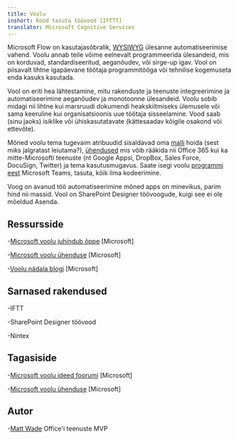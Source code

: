 ```yaml
---
title: Voolu
inshort: Kood tasuta töövood [IFTTT]
translator: Microsoft Cognitive Services
---
```



Microsoft Flow on kasutajasõbralik, [WYSIWYG](https://en.wikipedia.org/wiki/WYSIWYG) ülesanne automatiseerimise vahend. Voolu annab teile võime eelnevalt programmeerida ülesandeid, mis on korduvad, standardiseeritud, aeganõudev, või sirge-up igav. Vool on piisavalt lihtne igapäevane töötaja programmitööga või tehnilise kogemuseta enda kasuks kasutada.

Vool on eriti hea lähtestamine, mitu rakenduste ja teenuste integreerimine ja automatiseerimine aeganõudev ja monotoonne ülesandeid. Voolu sobib midagi nii lihtne kui marsruudi dokumendi heakskiitmiseks ülemusele või sama keeruline kui organisatsioonis uue töötaja sisseelamine. Vood saab (sinu jaoks) isiklike või ühiskasutatavate (kättesaadav kõigile osakond või ettevõte).

Mõned voolu tema tugevaim atribuudid sisaldavad oma [malli](https://flow.microsoft.com/en-us/templates/) hoida (sest miks jalgratast leiutama?), [ühendused](https://flow.microsoft.com/en-us/connectors/) mis võib rääkida nii Office 365 kui ka mitte-Microsofti teenuste (nt Google Appsi, DropBox, Sales Force, DocuSign, Twitter) ja tema kasutusmugavus. Saate isegi voolu [programmi eest](https://blog.getbizzy.io/introducing-bizzy-templates-b191b38d2370) Microsoft Teams, tasuta, kõik ilma kodeerimine.

Voog on avanud töö automatiseerimine mõned apps on minevikus, parim hind nii massid. Vool on [](https://docs.microsoft.com/en-us/flow/frequently-asked-questions) SharePoint Designer töövoogude, kuigi see ei ole mõeldud Asenda.

Ressursside
---------

-[Microsoft voolu juhindub õppe](https://docs.microsoft.com/en-us/flow/guided-learning/)
    \[Microsoft\]

-[Microsoft voolu ühenduse](https://powerusers.microsoft.com/t5/Microsoft-Flow-Community/ct-p/FlowCommunity)
    \[Microsoft\]

-[Voolu nädala blogi](https://flow.microsoft.com/en-us/blog/category/flow-of-the-week/)
    \[Microsoft\]

Sarnased rakendused
--------------------

-IFTT

-SharePoint Designer töövood

-Nintex

Tagasiside
--------------------

-[Microsoft voolu ideed foorumi](https://powerusers.microsoft.com/t5/Flow-Ideas/idb-p/FlowIdeas)
    \[Microsoft\]

-[Microsoft voolu ühenduse](https://powerusers.microsoft.com/t5/Microsoft-Flow-Community/ct-p/FlowCommunity)
    \[Microsoft\]

Autor
---------

-[Matt Wade](https://www.linkedin.com/in/thatmattwade/) Office'i teenuste MVP


